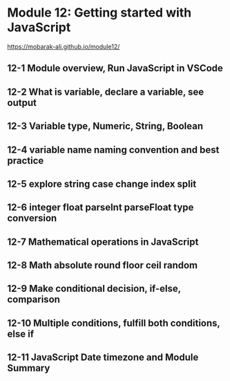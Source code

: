 # Module 12: Getting started with JavaScript
https://mobarak-ali.github.io/module12/

## 12-1 Module overview, Run JavaScript in VSCode

## 12-2 What is variable, declare a variable, see output

## 12-3 Variable type, Numeric, String, Boolean

## 12-4 variable name naming convention and best practice

## 12-5 explore string case change index split

## 12-6 integer float parseInt parseFloat type conversion

## 12-7 Mathematical operations in JavaScript

## 12-8 Math absolute round floor ceil random

## 12-9 Make conditional decision, if-else, comparison

## 12-10 Multiple conditions, fulfill both conditions, else if

## 12-11 JavaScript Date timezone and Module Summary